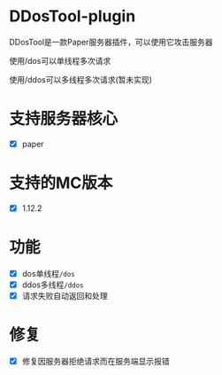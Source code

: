 # DDosTool-plugin
DDosTool是一款Paper服务器插件，可以使用它攻击服务器

使用/dos可以单线程多次请求

使用/ddos可以多线程多次请求(暂未实现)
# 支持服务器核心
- [x] paper
# 支持的MC版本
- [x] 1.12.2
# 功能
- [x] dos单线程`/dos`
- [x] ddos多线程`/ddos`
- [x] 请求失败自动返回和处理
# 修复
- [x] 修复因服务器拒绝请求而在服务端显示报错
